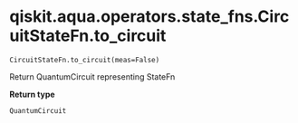 # qiskit.aqua.operators.state\_fns.CircuitStateFn.to\_circuit

`CircuitStateFn.to_circuit(meas=False)`

Return QuantumCircuit representing StateFn

**Return type**

`QuantumCircuit`

